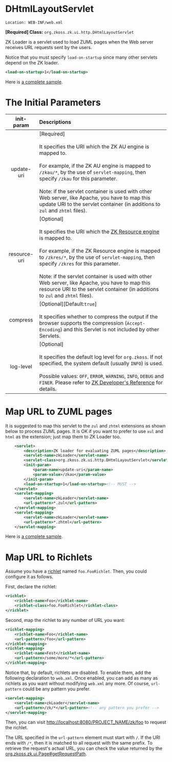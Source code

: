 # DHtmlLayoutServlet

`Location: WEB-INF/web.xml`

**\[Required\] Class:**
`org.zkoss.zk.ui.http.DHtmlLayoutServlet`

ZK Loader is a servlet used to load ZUML pages when the Web server
receives URL requests sent by the users.

Notice that you must specify `load-on-startup` since many other servlets
depend on the ZK loader.

```xml
<load-on-startup>1</load-on-startup>
```

Here is [a complete sample]({{site.baseurl}}/zk_config_ref/sample_of_web_xml).

# The Initial Parameters

| init-param | Descriptions |
|:----------:|:-------------|
| update-uri | [Required]<br><br>It specifies the URI which the ZK AU engine is mapped to.<br><br>For example, if the ZK AU engine is mapped to `/zkau/*`, by the use of `servlet-mapping`, then specify `/zkau` for this parameter.<br><br>Note: if the servlet container is used with other Web server, like Apache, you have to map this update URI to the servlet container (in additions to `zul` and `zhtml` files). |
| resource-uri | [Optional]<br><br>It specifies the URI which the [ZK Resource engine]({{site.baseUrl}}/zk_config_ref/ZK_Resource_Engine) is mapped to.<br><br>For example, if the ZK Resource engine is mapped to `/zkres/*`, by the use of `servlet-mapping`, then specify `/zkres` for this parameter.<br><br>Note: if the servlet container is used with other Web server, like Apache, you have to map this resource URI to the servlet container (in additions to `zul` and `zhtml` files). |
| compress | [Optional][Default:`true`]<br><br>It specifies whether to compress the output if the browser supports the compression (`Accept-Encoding`) and this Servlet is not included by other Servlets. |
| log-level | [Optional]<br><br>It specifies the default log level for `org.zkoss`. If not specified, the system default (usually `INFO`) is used.<br><br>Possible values: `OFF`, `ERROR`, `WARNING`, `INFO`, `DEBUG` and `FINER`. Please refer to [ZK Developer's Reference](ZK_Developer's_Reference/Supporting_Utilities/Logger) for details. |

# Map URL to ZUML pages

It is suggested to map this servlet to the `zul` and `zhtml` extensions
as shown below to process ZUML pages. It is OK if you want to prefer to
use `xul` and `html` as the extension; just map them to ZK Loader too.

```xml
    <servlet>
        <description>ZK loader for evaluating ZUML pages</description>
        <servlet-name>zkLoader</servlet-name>
        <servlet-class>org.zkoss.zk.ui.http.DHtmlLayoutServlet</servlet-class>
        <init-param>
            <param-name>update-uri</param-name>
            <param-value>/zkau</param-value>
        </init-param>
        <load-on-startup>1</load-on-startup><!-- MUST -->
    </servlet>
    <servlet-mapping>
        <servlet-name>zkLoader</servlet-name>
        <url-pattern>*.zul</url-pattern>
    </servlet-mapping>
    <servlet-mapping>
        <servlet-name>zkLoader</servlet-name>
        <url-pattern>*.zhtml</url-pattern>
    </servlet-mapping>
```

Here is [a complete sample]({{site.baseurl}}/zk_config_ref/sample_of_web_xml).

# Map URL to Richlets

Assume you have a
[richlet]({{site.baseurl}}/zk_dev_ref/ui_composing/richlet)
named `foo.FooRichlet`. Then, you could configure it as follows.

First, declare the richlet:

```xml
<richlet>
    <richlet-name>Foo</richlet-name>
    <richlet-class>foo.FooRichlet</richlet-class>
</richlet>
```

Second, map the richlet to any number of URL you want:

```xml
<richlet-mapping>
    <richlet-name>Foo</richlet-name>
    <url-pattern>/foo</url-pattern>
</richlet-mapping>
<richlet-mapping>
    <richlet-name>Fest</richlet-name>
    <url-pattern>/some/more/*</url-pattern>
</richlet-mapping>
```

Notice that, by default, richlets are disabled. To enable them, add the
following declaration to `web.xml`. Once enabled, you can add as many as
richlets as you want without modifying `web.xml` any more. Of course,
`url-pattern` could be any pattern you prefer.

```xml
<servlet-mapping>
    <servlet-name>zkLoader</servlet-name>
    <url-pattern>/zk/*</url-pattern><!-- any pattern you prefer -->
</servlet-mapping>
```

Then, you can visit
[<http://localhost:8080/PROJECT_NAME/zk/foo>](http://localhost:8080/PROJECT_NAME/zk/test)
to request the richlet.

The URL specified in the `url-pattern` element must start with `/`. If
the URI ends with `/*`, then it is matched to all request with the same
prefix. To retrieve the request's actual URL, you can check the value
returned by the
[org.zkoss.zk.ui.Page#getRequestPath](https://www.zkoss.org/javadoc/latest/zk/org/zkoss/zk/ui/Page.html#getRequestPath).


